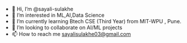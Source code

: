- 👋 Hi, I’m @sayali-sulakhe
- 👀 I’m interested in ML,AI,Data Science
- 🌱 I’m currently learning Btech CSE (Third Year) from MIT-WPU , Pune.
- 💞️ I’m looking to collaborate on AI/ML projects
- 📫 How to reach me sayalisulakhe03@gmail.com

<!---
sayali-sulakhe/sayali-sulakhe is a ✨ special ✨ repository because its `README.md` (this file) appears on your GitHub profile.
You can click the Preview link to take a look at your changes.
--->
